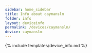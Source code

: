 ```yaml
---
sidebar: home_sidebar
title: Info about caymanslm
folder: info
layout: deviceinfo
permalink: /devices/caymanslm/
device: caymanslm
---
```

{% include templates/device_info.md %}
